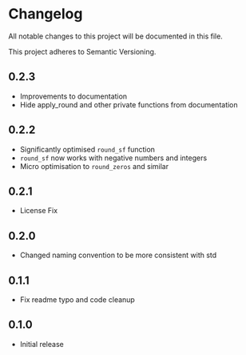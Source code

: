 # **Changelog**

All notable changes to this project will be documented in this file.

This project adheres to Semantic Versioning.

## 0.2.3
- Improvements to documentation
- Hide apply_round and other private functions from documentation

## 0.2.2

- Significantly optimised `round_sf` function
- `round_sf` now works with negative numbers and integers
- Micro optimisation to `round_zeros` and similar

## 0.2.1

- License Fix

## 0.2.0

- Changed naming convention to be more consistent with std

## 0.1.1

- Fix readme typo and code cleanup

## 0.1.0

- Initial release
